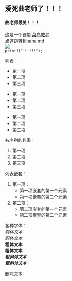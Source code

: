 ## 爱死曲老师了！！！
#### 曲老师最美！！！
这是一个链接 [菜鸟教程](https://www.runoob.com)  
点这跳转到[haha.md](https://github.com/jhw1/qqq/blob/main/haha.md)  
![](https://img0.baidu.com/it/u=4114184321,3909874154&fm=26&fmt=auto&gp=0.jpg)  
```printf("!!!!!!");```
  
列表：  
* 第一项  
* 第二项  
* 第三项    
  
+ 第一项    
+ 第二项    
+ 第三项     
  
  
- 第一项 
- 第二项 
- 第三项  
 
有序列的列表： 
1. 第一项 
2. 第二项 
3. 第三项   

列表嵌套： 
1. 第一项： 
    - 第一项嵌套的第一个元素 
    - 第一项嵌套的第二个元素  
2. 第二项：  
    - 第二项嵌套的第一个元素 
    - 第二项嵌套的第二个元素  

各种字体：   
*斜体文本*  
_斜体文本_  
**粗体文本**  
__粗体文本__  
***粗斜体文本***  
___粗斜体文本___  
  
 ~~删除文本~~
